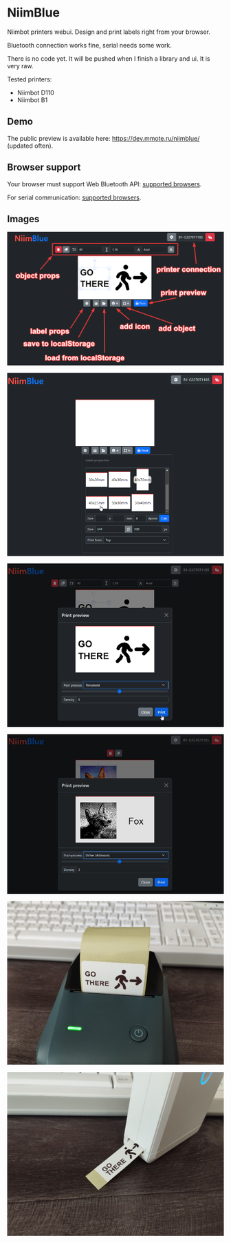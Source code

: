 # NiimBlue

Niimbot printers webui. Design and print labels right from your browser.

Bluetooth connection works fine, serial needs some work.

There is no code yet. It will be pushed when I finish a library and ui. It is very raw.

Tested printers:

- Niimbot D110
- Niimbot B1

## Demo

The public preview is available here: https://dev.mmote.ru/niimblue/ (updated often).

## Browser support

Your browser must support Web Bluetooth API: [supported browsers](https://developer.mozilla.org/en-US/docs/Web/API/Web_Bluetooth_API#browser_compatibility).

For serial communication: [supported browsers](https://developer.mozilla.org/en-US/docs/Web/API/Web_Serial_API#browser_compatibility).

## Images

![ui](about/ui.png)

![labels](about/labels.png)

![print_preview](about/print_preview.png)

![dither](about/dither.png)

![printed_b1](about/printed_b1.jpg)

![printed_d110](about/printed_d110.jpg)
